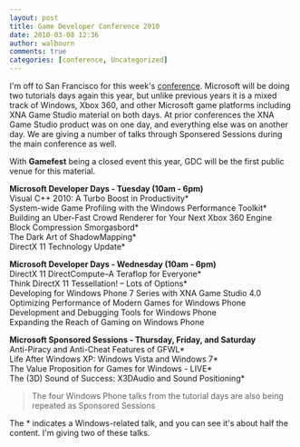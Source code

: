 ```yaml
---
layout: post
title: Game Developer Conference 2010
date: 2010-03-08 12:36
author: walbourn
comments: true
categories: [conference, Uncategorized]
---
```

I'm off to San Francisco for this week's <a title=conference href="http://www.gdconf.com/" mce_href="http://www.gdconf.com/">conference</a>. Microsoft will be doing two tutorials days again this year, but unlike previous years it is a mixed track of Windows, Xbox 360, and other Microsoft game platforms including XNA Game Studio material on both days. At prior conferences the XNA Game Studio product was on one day, and everything else was on another day. We are giving a number of talks through Sponsered Sessions during the main conference as well.

With **Gamefest** being a closed event this year, GDC will be the first public venue for this material.

<strong>Microsoft Developer Days - Tuesday (10am - 6pm)</strong>  
Visual C++ 2010: A Turbo Boost in Productivity*  
System-wide Game Profiling with the Windows Performance Toolkit*  
Building an Uber-Fast Crowd Renderer for Your Next Xbox 360 Engine  
Block Compression Smorgasbord*  
The Dark Art of ShadowMapping*  
DirectX 11 Technology Update*

<strong>Microsoft Developer Days - Wednesday (10am - 6pm)</strong>  
DirectX 11 DirectCompute–A Teraflop for Everyone*  
Think DirectX 11 Tessellation! – Lots of Options*  
Developing for Windows Phone 7 Series with XNA Game Studio 4.0  
Optimizing Performance of Modern Games for Windows Phone  
Development and Debugging Tools for Windows Phone  
Expanding the Reach of Gaming on Windows Phone

<strong>Microsoft Sponsored Sessions - Thursday, Friday, and Saturday</strong>  
Anti-Piracy and Anti-Cheat Features of GFWL*  
Life After Windows XP: Windows Vista and Windows 7*  
The Value Proposition for Games for Windows - LIVE*  
The (3D) Sound of Success: X3DAudio and Sound Positioning*

> The four Windows Phone talks from the tutorial days are also being repeated as Sponsored Sessions

The * indicates a Windows-related talk, and you can see it's about half the content. I'm giving two of these talks.
